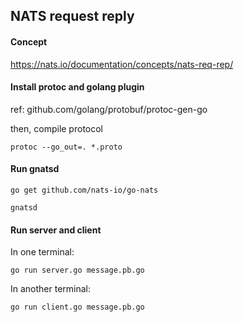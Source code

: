 ## NATS request reply

#### Concept

https://nats.io/documentation/concepts/nats-req-rep/

#### Install protoc and golang plugin

ref: github.com/golang/protobuf/protoc-gen-go

then, compile protocol

```
protoc --go_out=. *.proto
```

#### Run gnatsd

```
go get github.com/nats-io/go-nats

gnatsd
```

#### Run server and client

In one terminal:

```
go run server.go message.pb.go
```

In another terminal:

```
go run client.go message.pb.go
```
